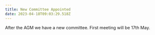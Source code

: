 ```yaml
---
title: New Committee Appointed
date: 2023-04-18T09:03:29.518Z
---
```

After the AGM we have a new committee. First meeting will be 17th May.